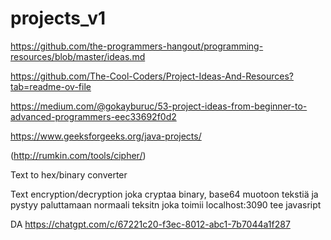 # projects_v1

https://github.com/the-programmers-hangout/programming-resources/blob/master/ideas.md

https://github.com/The-Cool-Coders/Project-Ideas-And-Resources?tab=readme-ov-file

https://medium.com/@gokayburuc/53-project-ideas-from-beginner-to-advanced-programmers-eec33692f0d2

https://www.geeksforgeeks.org/java-projects/

(http://rumkin.com/tools/cipher/)

Text to hex/binary converter

Text encryption/decryption 
joka cryptaa binary, base64 muotoon tekstiä ja pystyy paluttamaan normaali teksitn 
joka toimii localhost:3090
tee javasript



DA
https://chatgpt.com/c/67221c20-f3ec-8012-abc1-7b7044a1f287